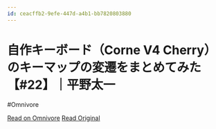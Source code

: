 ```yaml
---
id: ceacffb2-9efe-447d-a4b1-bb7820803880
---
```


# 自作キーボード（Corne V4 Cherry）のキーマップの変遷をまとめてみた【#22】｜平野太一
#Omnivore

[Read on Omnivore](https://omnivore.app/me/corne-v-4-cherry-22-18fc5405c97)
[Read Original](https://note.com/yriica/n/n1e5c233a544c)

